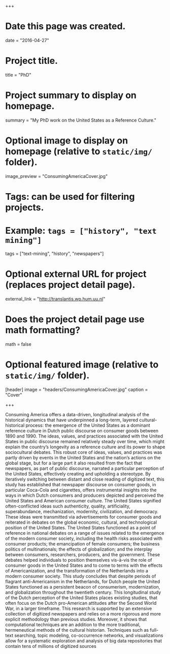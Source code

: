 +++
# Date this page was created.
date = "2016-04-27"

# Project title.
title = "PhD"

# Project summary to display on homepage.
summary = "My PhD work on the United States as a Reference Culture."

# Optional image to display on homepage (relative to `static/img/` folder).
image_preview = "ConsumingAmericaCover.jpg"

# Tags: can be used for filtering projects.
# Example: `tags = ["history", "text mining"]`
tags = ["text-mining", "history", "newspapers"]

# Optional external URL for project (replaces project detail page).
external_link = "http://translantis.wp.hum.uu.nl"

# Does the project detail page use math formatting?
math = false

# Optional featured image (relative to `static/img/` folder).
[header]
image = "headers/ConsumingAmericaCover.jpg"
caption = "Cover"

+++

Consuming America offers a data-driven, longitudinal analysis of the historical dynamics that have underpinned a long-term, layered cultural-historical process: the emergence of the United States as a dominant reference culture in Dutch public discourse on consumer goods between 1890 and 1990. The ideas, values, and practices associated with the United States in public discourse remained relatively steady over time, which might explain the country’s longevity as a reference culture and its power to shape sociocultural debates. This robust core of ideas, values, and practices was partly driven by events in the United States and the nation’s actions on the global stage, but for a large part it also resulted from the fact that newspapers, as part of public discourse, narrated a particular perception of the United States, effectively creating and upholding a stereotype. By iteratively switching between distant and close reading of digitized text, this study has established that newspaper discourse on consumer goods, in particular Coca-Cola and cigarettes, offers instrumental insights into the ways in which Dutch consumers and producers depicted and perceived the United States and American consumer culture. The United States signified often-conflicted ideas such authenticity, quality, artificiality, superabundance, mechanization, modernity, civilization, and democracy. These ideas were transmitted via advertisements for consumer goods and reiterated in debates on the global economic, cultural, and technological position of the United States. The United States functioned as a point of reference in national debates on a range of issues related to the emergence of the modern consumer society, including the health risks associated with consumer products; the emancipation of female consumers; the business politics of multinationals; the effects of globalization; and the interplay between consumers, researchers, producers, and the government. These debates helped individuals to position themselves vis-à-vis the role of consumer goods in the United States and to come to terms with the effects of Americanization, and the transformation of the Netherlands into a modern consumer society. This study concludes that despite periods of flagrant anti-Americanism in the Netherlands, for Dutch people the United States functioned as a persistent beacon of consumerism, modernization, and globalization throughout the twentieth century. This longitudinal study of the Dutch perception of the United States places existing studies, that often focus on the Dutch pro-American attitudes after the Second World War, in a larger timeframe. This research is supported by an extensive collection of digitized newspapers and relies on a more rigorous and more explicit methodology than previous studies. Moreover, it shows that computational techniques are an addition to the more traditional, hermeneutical methods of the cultural historian. Techniques such as full-text searching, topic modeling, co-occurrence networks, and visualizations allow for a systematic exploration and analysis of big data repositories that contain tens of millions of digitized sources
